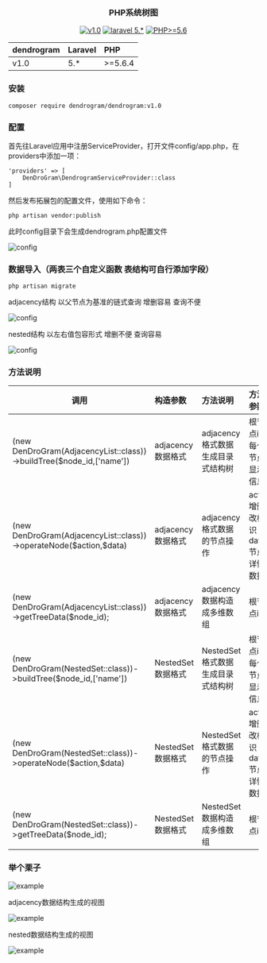 <h3 align="center">PHP系统树图</h3>

<p align="center">
<a href="https://github.com/ydtg1993/dendrogram"><img src="https://img.shields.io/badge/dendrogram-v1.0-orange.svg" alt="v1.0"></a>
<a href="https://github.com/ydtg1993/dendrogram"><img src="https://img.shields.io/badge/laravel-5.*-yellow.svg" alt="laravel 5.*"></a>
<a href="https://github.com/ydtg1993/dendrogram"><img src="https://img.shields.io/badge/PHP-%3E%3D5.6-blue.svg" alt="PHP>=5.6"></a>
</p>

<table><thead><tr><th style="text-align:center;">dendrogram</th>
<th style="text-align:left;">Laravel</th>
<th style="text-align:left;">PHP</th>
</tr></thead><tbody><tr><td style="text-align:left;">v1.0</td>
<td style="text-align:left;">5.*</td>
<td style="text-align:left;">&gt;=5.6.4</td>
</tr></tbody></table>

### 安装
    composer require dendrogram/dendrogram:v1.0

### 配置
首先往Laravel应用中注册ServiceProvider，打开文件config/app.php，在providers中添加一项：

    'providers' => [
        DenDroGram\DendrogramServiceProvider::class
    ]
    
然后发布拓展包的配置文件，使用如下命令：

    php artisan vendor:publish
    
此时config目录下会生成dendrogram.php配置文件

![config](https://github.com/ydtg1993/dendrogram/blob/master/image/config.PNG)

### 数据导入（两表三个自定义函数 表结构可自行添加字段）
    
    php artisan migrate

adjacency结构 以父节点为基准的链式查询 增删容易 查询不便

![config](https://github.com/ydtg1993/dendrogram/blob/master/image/adjacency.PNG)

nested结构 以左右值包容形式 增删不便 查询容易

![config](https://github.com/ydtg1993/dendrogram/blob/master/image/nested.PNG)

### 方法说明
<table>
    <thead>
        <tr>
            <th style="text-align:center;">调用</th>
            <th style="text-align:left;">构造参数</th>
            <th style="text-align:left;">方法说明</th>
            <th style="text-align:left;">方法参数</th>
            <th style="text-align:left;">返回</th>
            <th style="text-align:left;">备注</th>
        </tr>
    </thead>
    <tbody>
        <tr>
            <td style="text-align:left;">(new DenDroGram(AdjacencyList::class))->buildTree($node_id,['name'])</td>
            <td style="text-align:left;">adjacency数据格式</td>
            <td style="text-align:left;">adjacency格式数据生成目录式结构树</td>
            <td style="text-align:left;">根节点id , 每个节点显示信息</td>
            <td style="text-align:left;">返回html文本string</td>
            <td style="text-align:left;">视图的相关在dendrogram.php中配置 如操作节点方法的路由</td>
        </tr>
        <tr>
            <td style="text-align:left;">(new DenDroGram(AdjacencyList::class))->operateNode($action,$data)</td>
            <td style="text-align:left;">adjacency数据格式</td>
            <td style="text-align:left;">adjacency格式数据的节点操作</td>
            <td style="text-align:left;">action增删改标识 , data节点详情数据</td>
            <td style="text-align:left;">返回boolean</td>
            <td style="text-align:left;">注意视图与之对应的数据结构AdjacencyList::class</td>
        </tr>
        <tr>
            <td style="text-align:left;">(new DenDroGram(AdjacencyList::class))->getTreeData($node_id);</td>
            <td style="text-align:left;">adjacency数据格式</td>
            <td style="text-align:left;">adjacency数据构造成多维数组</td>
            <td style="text-align:left;">根节点id</td>
            <td style="text-align:left;">返回array</td>
            <td style="text-align:left;">多维数组结构</td>
        </tr>
        <tr>
            <td style="text-align:left;">(new DenDroGram(NestedSet::class))->buildTree($node_id,['name'])</td>
            <td style="text-align:left;">NestedSet数据格式</td>
            <td style="text-align:left;">NestedSet格式数据生成目录式结构树</td>
            <td style="text-align:left;">根节点id , 每个节点显示信息</td>
            <td style="text-align:left;">返回html文本string</td>
            <td style="text-align:left;">视图的相关在dendrogram.php中配置 如操作节点方法的路由</td>
        </tr>
        <tr>
            <td style="text-align:left;">(new DenDroGram(NestedSet::class))->operateNode($action,$data)</td>
            <td style="text-align:left;">NestedSet数据格式</td>
            <td style="text-align:left;">NestedSet格式数据的节点操作</td>
            <td style="text-align:left;">action增删改标识 , data节点详情数据</td>
            <td style="text-align:left;">返回boolean</td>
            <td style="text-align:left;">注意视图与之对应的数据结构NestedSet::class</td>
        </tr>
        <tr>
            <td style="text-align:left;">(new DenDroGram(NestedSet::class))->getTreeData($node_id);</td>
            <td style="text-align:left;">NestedSet数据格式</td>
            <td style="text-align:left;">NestedSet数据构造成多维数组</td>
            <td style="text-align:left;">根节点id</td>
            <td style="text-align:left;">返回array</td>
            <td style="text-align:left;">多维数组结构</td>
        </tr>
    </tbody>
</table>

### 举个栗子

![example](https://github.com/ydtg1993/dendrogram/blob/master/image/example.PNG)

adjacency数据结构生成的视图

![example](https://github.com/ydtg1993/dendrogram/blob/master/image/catelog.PNG)

nested数据结构生成的视图

![example](https://github.com/ydtg1993/dendrogram/blob/master/image/rhizome.PNG)

